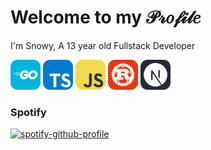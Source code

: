 <h1>Welcome to my 𝒫𝓇𝑜𝒻𝒾𝓁𝑒</h1>
<div>
<p>
I'm Snowy, A 13 year old Fullstack Developer
</p>
<img src="https://raw.githubusercontent.com/tandpfun/skill-icons/main/icons/GoLang.svg" width="48" height="48" />
<img src="https://raw.githubusercontent.com/tandpfun/skill-icons/main/icons/TypeScript.svg" width="48" height="48" />
<img src="https://raw.githubusercontent.com/tandpfun/skill-icons/main/icons/JavaScript.svg" width="48" height="48" />
<img src="https://raw.githubusercontent.com/tandpfun/skill-icons/main/icons/Rust.svg" width="48" height="48" />
  <img src="https://raw.githubusercontent.com/tandpfun/skill-icons/main/icons/NextJS-Dark.svg" width="48" height="48" />
</div>

<h3>Spotify</h3>

[![spotify-github-profile](https://spotify-github-profile.kittinanx.com/api/view?uid=317i3qna3qspgkdezyakpqdaggly&cover_image=true&theme=natemoo-re&show_offline=true&background_color=121212&interchange=true&bar_color=b4befe&bar_color_cover=false)](https://spotify-github-profile.kittinanx.com/api/view?uid=317i3qna3qspgkdezyakpqdaggly&redirect=true)
